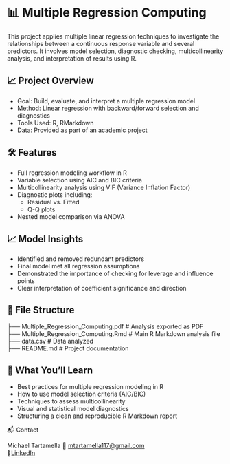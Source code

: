# 📊 Multiple Regression Computing

This project applies multiple linear regression techniques to investigate the relationships between a continuous response variable and several predictors. It involves model selection, diagnostic checking, multicollinearity analysis, and interpretation of results using R.

## 📈 Project Overview

- Goal: Build, evaluate, and interpret a multiple regression model
- Method: Linear regression with backward/forward selection and diagnostics
- Tools Used: R, RMarkdown
- Data: Provided as part of an academic project

## 🛠️ Features

- Full regression modeling workflow in R
- Variable selection using AIC and BIC criteria
- Multicollinearity analysis using VIF (Variance Inflation Factor)
- Diagnostic plots including:
    - Residual vs. Fitted
    - Q-Q plots
- Nested model comparison via ANOVA

## 📈 Model Insights

- Identified and removed redundant predictors
- Final model met all regression assumptions
- Demonstrated the importance of checking for leverage and influence points
- Clear interpretation of coefficient significance and direction

## 📂 File Structure

├── Multiple_Regression_Computing.pdf    # Analysis exported as PDF\
├── Multiple_Regression_Computing.Rmd    # Main R Markdown analysis file\
├── data.csv                             # Data analyzed\
├── README.md                            # Project documentation

## 📘 What You’ll Learn

- Best practices for multiple regression modeling in R
- How to use model selection criteria (AIC/BIC)
- Techniques to assess multicollinearity
- Visual and statistical model diagnostics
- Structuring a clean and reproducible R Markdown report

📬 Contact

Michael Tartamella
📧 mtartamella117@gmail.com\
🔗[LinkedIn](https://www.linkedin.com/in/michael-tartamella)
